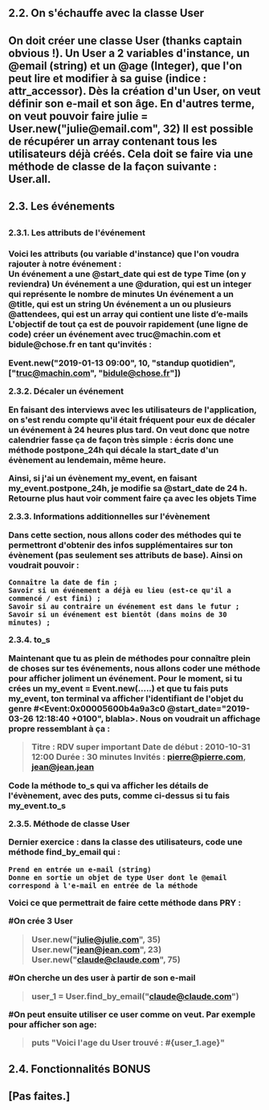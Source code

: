 <title> Projet : Un calendrier très très PÔÔ </title>

<h2>2.2. On s'échauffe avec la classe User<h2/>
<p>
On doit créer une classe User (thanks captain obvious !).
Un User a 2 variables d'instance, un @email (string) et un @age (Integer), que l'on peut lire et modifier à sa guise (indice : attr_accessor).
Dès la création d'un User, on veut définir son e-mail et son âge. En d'autres terme, on veut pouvoir faire julie = User.new("julie@email.com", 32)
Il est possible de récupérer un array contenant tous les utilisateurs déjà créés. Cela doit se faire via une méthode de classe de la façon suivante : User.all. 
<p/>
<h2>2.3. Les événements<h2/>

<h3>2.3.1. Les attributs de l'événement<h3/>
<p>
Voici les attributs (ou variable d'instance) que l'on voudra rajouter à notre événement :
<br>
    Un événement a une @start_date qui est de type Time (on y reviendra)
    Un événement a une @duration, qui est un integer qui représente le nombre de minutes
    Un événement a un @title, qui est un string
    Un événement a un ou plusieurs @attendees, qui est un array qui contient une liste d’e-mails
<br>
L'objectif de tout ça est de pouvoir rapidement (une ligne de code) créer un événement avec truc@machin.com et bidule@chose.fr en tant qu'invités :

Event.new("2019-01-13 09:00", 10, "standup quotidien", ["truc@machin.com", "bidule@chose.fr"])
<p/>
2.3.2. Décaler un événement

En faisant des interviews avec les utilisateurs de l'application, on s'est rendu compte qu'il était fréquent pour eux de décaler un événement à 24 heures plus tard. On veut donc que notre calendrier fasse ça de façon très simple : écris donc une méthode postpone_24h qui décale la start_date d'un évènement au lendemain, même heure.

Ainsi, si j'ai un évènement my_event, en faisant my_event.postpone_24h, je modifie sa @start_date de 24 h. Retourne plus haut voir comment faire ça avec les objets Time

2.3.3. Informations additionnelles sur l'évènement

Dans cette section, nous allons coder des méthodes qui te permettront d'obtenir des infos supplémentaires sur ton évènement (pas seulement ses attributs de base). Ainsi on voudrait pouvoir :

    Connaître la date de fin ;
    Savoir si un événement a déjà eu lieu (est-ce qu'il a commencé / est fini) ;
    Savoir si au contraire un événement est dans le futur ;
    Savoir si un événement est bientôt (dans moins de 30 minutes) ;

2.3.4. to_s

Maintenant que tu as plein de méthodes pour connaître plein de choses sur tes événements, nous allons coder une méthode pour afficher joliment un événement.
Pour le moment, si tu crées un my_event = Event.new(.....) et que tu fais puts my_event, ton terminal va afficher l'identifiant de l'objet du genre #<Event:0x00005600b4a9a3c0 @start_date="2019-03-26 12:18:40 +0100", blabla>. Nous on voudrait un affichage propre ressemblant à ça :

>Titre : RDV super important
>Date de début : 2010-10-31 12:00
>Durée : 30 minutes
>Invités : pierre@pierre.com, jean@jean.jean

Code la méthode to_s qui va afficher les détails de l'évènement, avec des puts, comme ci-dessus si tu fais my_event.to_s

2.3.5. Méthode de classe User

Dernier exercice : dans la classe des utilisateurs, code une méthode find_by_email qui :

    Prend en entrée un e-mail (string)
    Donne en sortie un objet de type User dont le @email correspond à l'e-mail en entrée de la méthode

Voici ce que permettrait de faire cette méthode dans PRY :

#On crée 3 User
>User.new("julie@julie.com", 35)
>User.new("jean@jean.com", 23)
>User.new("claude@claude.com", 75)

#On cherche un des user à partir de son e-mail
>user_1 = User.find_by_email("claude@claude.com")

#On peut ensuite utiliser ce user comme on veut. Par exemple pour afficher son age:
>puts "Voici l'age du User trouvé : #{user_1.age}"

<h2>2.4. Fonctionnalités BONUS<h2/>
[Pas faites.]
